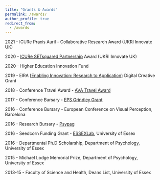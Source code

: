 ```yaml
---
title: "Grants & Awards"
permalink: /awards/
author_profile: true
redirect_from: 
  - /awards
---
```


2021 - ICURe Praxis Auril - Collaborative Research Award (UKRI Innovate UK)

2020 - [ICURe SETsquared Partnership](https://www.setsquared.co.uk/programme/icure-programme/) Award (UKRI Innovate UK)

2020 - Higher Education Innovation Fund

2019 - EIRA [(Enabling Innovation: Research to Application)](http://easternarc.ac.uk/eira/) Digital Creative Grant

2018 -  Conference Travel Award - [AVA Travel Award](http://www.theava.net/awards/travel.php)

2017 -  Conference Bursary - [EPS Grindley Grant](http://www.eps.ac.uk/index.php/grindley-grants-for-conference-attendance)

2016 - Conference Bursary - European Conference on Visual Perception, Barcelona

2016 -  Research Bursary - [Psypag](http://www.psypag.co.uk/bursaries-2/)

2016 -  Seedcorn Funding Grant - [ESSEXLab](https://www1.essex.ac.uk/essexlab/), University of Essex 

2016 - Departmental Ph.D Scholarship, Department of Psychology, University of Essex

2015 - Michael Lodge Memorial Prize, Department of Psychology, University of Essex

2013-15 - Faculty of Science and Health, Deans List, University of Essex
